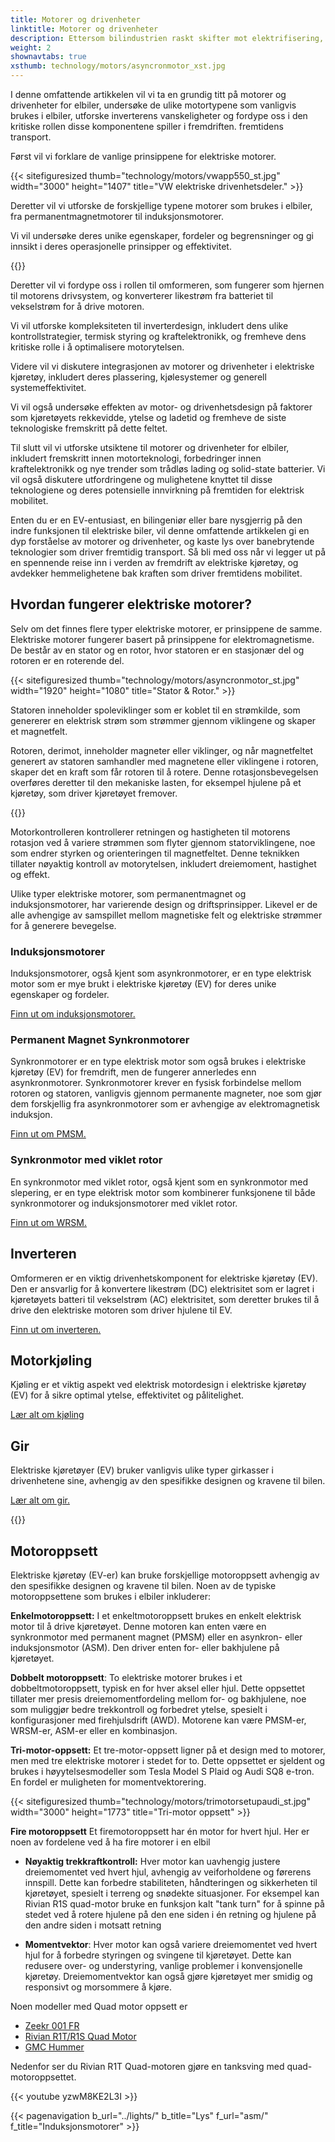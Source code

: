 ```yaml
---
title: Motorer og drivenheter
linktitle: Motorer og drivenheter
description: Ettersom bilindustrien raskt skifter mot elektrifisering, ligger hjertet til elektriske kjøretøyer (EV-er) i motorene og drivenhetene deres. Med et mangfoldig utvalg av motortyper og intrikate omformere, er det avgjørende å forstå kompleksiteten til disse komponentene for å forstå den indre funksjonen til elbiler.
weight: 2
shownavtabs: true
xsthumb: technology/motors/asyncronmotor_xst.jpg
---
```

<!-- markdownlint-disable MD033 -->

I denne omfattende artikkelen vil vi ta en grundig titt på motorer og drivenheter for elbiler, undersøke de ulike motortypene som vanligvis brukes i elbiler, utforske inverterens vanskeligheter og fordype oss i den kritiske rollen disse komponentene spiller i fremdriften. fremtidens transport.

Først vil vi forklare de vanlige prinsippene for elektriske motorer.

{{< sitefiguresized thumb="technology/motors/vwapp550_st.jpg" width="3000" height="1407" title="VW elektriske drivenhetsdeler." >}}

Deretter vil vi utforske de forskjellige typene motorer som brukes i elbiler, fra permanentmagnetmotorer til induksjonsmotorer.

Vi vil undersøke deres unike egenskaper, fordeler og begrensninger og gi innsikt i deres operasjonelle prinsipper og effektivitet.

{{<evkxdisplayaddarticle />}}

Deretter vil vi fordype oss i rollen til omformeren, som fungerer som hjernen til motorens drivsystem, og konverterer likestrøm fra batteriet til vekselstrøm for å drive motoren.

Vi vil utforske kompleksiteten til inverterdesign, inkludert dens ulike kontrollstrategier, termisk styring og kraftelektronikk, og fremheve dens kritiske rolle i å optimalisere motorytelsen.

Videre vil vi diskutere integrasjonen av motorer og drivenheter i elektriske kjøretøy, inkludert deres plassering, kjølesystemer og generell systemeffektivitet.

Vi vil også undersøke effekten av motor- og drivenhetsdesign på faktorer som kjøretøyets rekkevidde, ytelse og ladetid og fremheve de siste teknologiske fremskritt på dette feltet.

Til slutt vil vi utforske utsiktene til motorer og drivenheter for elbiler, inkludert fremskritt innen motorteknologi, forbedringer innen kraftelektronikk og nye trender som trådløs lading og solid-state batterier. Vi vil også diskutere utfordringene og mulighetene knyttet til disse teknologiene og deres potensielle innvirkning på fremtiden for elektrisk mobilitet.

Enten du er en EV-entusiast, en bilingeniør eller bare nysgjerrig på den indre funksjonen til elektriske biler, vil denne omfattende artikkelen gi en dyp forståelse av motorer og drivenheter, og kaste lys over banebrytende teknologier som driver fremtidig transport. Så bli med oss når vi legger ut på en spennende reise inn i verden av fremdrift av elektriske kjøretøy, og avdekker hemmelighetene bak kraften som driver fremtidens mobilitet.

## Hvordan fungerer elektriske motorer?

Selv om det finnes flere typer elektriske motorer, er prinsippene de samme. Elektriske motorer fungerer basert på prinsippene for elektromagnetisme. De består av en stator og en rotor, hvor statoren er en stasjonær del og rotoren er en roterende del.

{{< sitefiguresized thumb="technology/motors/asyncronmotor_st.jpg" width="1920" height="1080" title="Stator & Rotor." >}}

Statoren inneholder spoleviklinger som er koblet til en strømkilde, som genererer en elektrisk strøm som strømmer gjennom viklingene og skaper et magnetfelt.

Rotoren, derimot, inneholder magneter eller viklinger, og når magnetfeltet generert av statoren samhandler med magnetene eller viklingene i rotoren, skaper det en kraft som får rotoren til å rotere. Denne rotasjonsbevegelsen overføres deretter til den mekaniske lasten, for eksempel hjulene på et kjøretøy, som driver kjøretøyet fremover.

{{<evkxdisplayaddarticle />}}

Motorkontrolleren kontrollerer retningen og hastigheten til motorens rotasjon ved å variere strømmen som flyter gjennom statorviklingene, noe som endrer styrken og orienteringen til magnetfeltet. Denne teknikken tillater nøyaktig kontroll av motorytelsen, inkludert dreiemoment, hastighet og effekt.

Ulike typer elektriske motorer, som permanentmagnet og induksjonsmotorer, har varierende design og driftsprinsipper. Likevel er de alle avhengige av samspillet mellom magnetiske felt og elektriske strømmer for å generere bevegelse.

### Induksjonsmotorer

Induksjonsmotorer, også kjent som asynkronmotorer, er en type elektrisk motor som er mye brukt i elektriske kjøretøy (EV) for deres unike egenskaper og fordeler.

[Finn ut om induksjonsmotorer.](asm)

### Permanent Magnet Synkronmotorer

Synkronmotorer er en type elektrisk motor som også brukes i elektriske kjøretøy (EV) for fremdrift, men de fungerer annerledes enn asynkronmotorer. Synkronmotorer krever en fysisk forbindelse mellom rotoren og statoren, vanligvis gjennom permanente magneter, noe som gjør dem forskjellig fra asynkronmotorer som er avhengige av elektromagnetisk induksjon.

[Finn ut om PMSM.](psm)

### Synkronmotor med viklet rotor

En synkronmotor med viklet rotor, også kjent som en synkronmotor med slepering, er en type elektrisk motor som kombinerer funksjonene til både synkronmotorer og induksjonsmotorer med viklet rotor.

[Finn ut om WRSM.](wrsm)

## Inverteren

Omformeren er en viktig drivenhetskomponent for elektriske kjøretøy (EV). Den er ansvarlig for å konvertere likestrøm (DC) elektrisitet som er lagret i kjøretøyets batteri til vekselstrøm (AC) elektrisitet, som deretter brukes til å drive den elektriske motoren som driver hjulene til EV.

[Finn ut om inverteren.](inverter)

## Motorkjøling

Kjøling er et viktig aspekt ved elektrisk motordesign i elektriske kjøretøy (EV) for å sikre optimal ytelse, effektivitet og pålitelighet.

[Lær alt om kjøling](kjøling)

## Gir

Elektriske kjøretøyer (EV) bruker vanligvis ulike typer girkasser i drivenhetene sine, avhengig av den spesifikke designen og kravene til bilen.

[Lær alt om gir.](gir)

{{<evkxdisplayaddarticle />}}

## Motoroppsett

Elektriske kjøretøy (EV-er) kan bruke forskjellige motoroppsett avhengig av den spesifikke designen og kravene til bilen. Noen av de typiske motoroppsettene som brukes i elbiler inkluderer:

**Enkelmotoroppsett:** I et enkeltmotoroppsett brukes en enkelt elektrisk motor til å drive kjøretøyet. Denne motoren kan enten være en synkronmotor med permanent magnet (PMSM) eller en asynkron- eller induksjonsmotor (ASM). Den driver enten for- eller bakhjulene på kjøretøyet.

**Dobbelt motoroppsett**: To elektriske motorer brukes i et dobbeltmotoroppsett, typisk en for hver aksel eller hjul. Dette oppsettet tillater mer presis dreiemomentfordeling mellom for- og bakhjulene, noe som muliggjør bedre trekkontroll og forbedret ytelse, spesielt i konfigurasjoner med firehjulsdrift (AWD). Motorene kan være PMSM-er, WRSM-er, ASM-er eller en kombinasjon.

**Tri-motor-oppsett:** Et tre-motor-oppsett ligner på et design med to motorer, men med tre elektriske motorer i stedet for to. Dette oppsettet er sjeldent og brukes i høyytelsesmodeller som Tesla Model S Plaid og Audi SQ8 e-tron. En fordel er muligheten for momentvektorering.

{{< sitefiguresized thumb="technology/motors/trimotorsetupaudi_st.jpg" width="3000" height="1773" title="Tri-motor oppsett" >}}

**Fire motoroppsett** Et firemotoroppsett har én motor for hvert hjul. Her er noen av fordelene ved å ha fire motorer i en elbil

- <b>Nøyaktig trekkraftkontroll:</b> Hver motor kan uavhengig justere dreiemomentet ved hvert hjul, avhengig av veiforholdene og førerens innspill. Dette kan forbedre stabiliteten, håndteringen og sikkerheten til kjøretøyet, spesielt i terreng og snødekte situasjoner. For eksempel kan Rivian R1S quad-motor bruke en funksjon kalt "tank turn" for å spinne på stedet ved å rotere hjulene på den ene siden i én retning og hjulene på den andre siden i motsatt retning

- <b>Momentvektor</b>: Hver motor kan også variere dreiemomentet ved hvert hjul for å forbedre styringen og svingene til kjøretøyet. Dette kan redusere over- og understyring, vanlige problemer i konvensjonelle kjøretøy. Dreiemomentvektor kan også gjøre kjøretøyet mer smidig og responsivt og morsommere å kjøre.

Noen modeller med Quad motor oppsett er

- [Zeekr 001 FR](/models/zeekr/001/001_fr/)
- [Rivian R1T/R1S Quad Motor](/models/rivan/r1/r1t_quad-motor_awd/)
- [GMC Hummer](/models/gmc/hummer_ev/hummer_ev_edition_1_pickup/)

Nedenfor ser du Rivian R1T Quad-motoren gjøre en tanksving med quad-motoroppsettet.

{{< youtube yzwM8KE2L3I >}}


{{< pagenavigation b_url="../lights/" b_title="Lys" f_url="asm/" f_title="Induksjonsmotorer" >}}